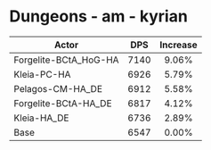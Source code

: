# Dungeons - am - kyrian
| Actor | DPS | Increase |
|---|:---:|:---:|
|Forgelite-BCtA_HoG-HA|7140|9.06%|
|Kleia-PC-HA|6926|5.79%|
|Pelagos-CM-HA_DE|6912|5.58%|
|Forgelite-BCtA-HA_DE|6817|4.12%|
|Kleia-HA_DE|6736|2.89%|
|Base|6547|0.00%|
